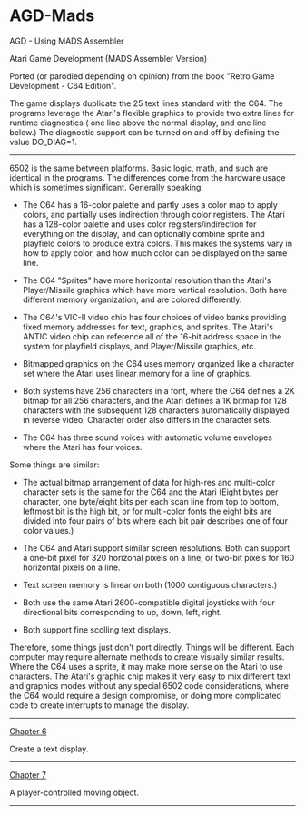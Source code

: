 # AGD-Mads
AGD - Using MADS Assembler

Atari Game Development (MADS Assembler Version)

Ported (or parodied depending on opinion) from the book "Retro Game Development - C64 Edition".

The game displays duplicate the 25 text lines standard with the C64.  The programs leverage the Atari's flexible graphics to provide two extra lines for runtime diagnostics ( one line above the normal display, and one line below.)  The diagnostic support can be turned on and off by defining the value DO_DIAG=1.

---

6502 is the same between platforms.  Basic logic, math, and such are identical in the programs.  The differences come from the hardware  usage which is sometimes significant.  Generally speaking: 

- The C64 has a 16-color palette and partly uses a color map to apply colors, and partially uses indirection through color registers.  The Atari has a 128-color palette and uses color registers/indirection for everything on the display, and can optionally combine sprite and playfield colors to produce extra colors.  This makes the systems vary in how to apply color, and how much color can be displayed on the same line. 

- The C64 "Sprites" have more horizontal resolution than the Atari's Player/Missile graphics which have more vertical resolution.  Both have different memory organization, and are colored differently.

- The C64's VIC-II video chip has four choices of video banks providing fixed memory addresses for text, graphics, and sprites.  The Atari's ANTIC video chip can reference all of the 16-bit address space in the system for playfield displays, and Player/Missile graphics, etc.

- Bitmapped graphics on the C64 uses memory organized like a character set where the Atari uses linear memory for a line of graphics.

- Both systems have 256 characters in a font, where the C64 defines a 2K bitmap for all 256 characters, and the Atari defines a 1K bitmap for 128 characters with the subsequent 128 characters automatically displayed in reverse video.  Character order also differs in the character sets.

- The C64 has three sound voices with automatic volume envelopes where the Atari has four voices.

Some things are similar:

- The actual bitmap arrangement of data for high-res and multi-color character sets is the same for the C64 and the Atari (Eight bytes per character, one byte/eight bits per each scan line from top to bottom, leftmost bit is the high bit,  or for multi-color fonts the eight bits are divided into four pairs of bits where each bit pair describes one of four color values.)

- The C64 and Atari support similar screen resolutions.  Both can support a one-bit pixel for 320 horizonal pixels on a line, or two-bit pixels for 160 horizontal pixels on a line.

- Text screen memory is linear on both (1000 contiguous characters.)

- Both use the same Atari 2600-compatible digital joysticks with four directional bits corresponding to up, down, left, right.

- Both support fine scolling text displays.

Therefore, some things just don't port directly.  Things will be different.  Each computer may require alternate methods to create visually similar results.   Where the C64 uses a sprite, it may make more sense on the Atari to use characters.  The Atari's graphic chip makes it very easy to mix different text and graphics modes without any special 6502 code considerations, where the C64 would require a design compromise, or doing more complicated code to create interrupts to manage the display.

---

[Chapter 6](https://github.com/kenjennings/AGD-Mads/blob/master/chap06_README.md "Chapter 6") 

Create a text display.

---

[Chapter 7](https://github.com/kenjennings/AGD-Mads/blob/master/chap07_README.md "Chapter 7") 

A player-controlled moving object. 

---
